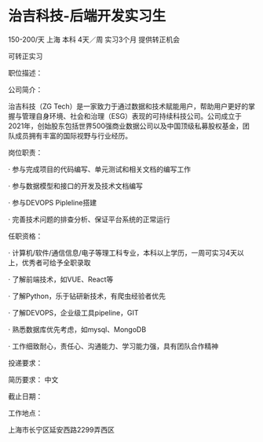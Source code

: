 # 治吉科技-后端开发实习生

150-200/天 上海 本科 4天／周 实习3个月 提供转正机会

可转正实习

职位描述：

公司简介：

治吉科技（ZG Tech）是一家致力于通过数据和技术赋能用户，帮助用户更好的掌握与管理自身环境、社会和治理（ESG）表现的可持续科技公司。公司成立于2021年，创始股东包括世界500强商业数据公司以及中国顶级私募股权基金，团队成员拥有丰富的国际视野与行业经历。

岗位职责：

·    参与完成项目的代码编写、单元测试和相关文档的编写工作

·    参与数据模型和接口的开发及技术文档编写

·    参与DEVOPS Pipleline搭建

·    完善技术问题的排查分析、保证平台系统的正常运行

任职资格：

·    计算机/软件/通信信息/电子等理工科专业，本科以上学历，一周可实习4天以上，优秀者可给予全职录取

·    了解前端技术，如VUE、React等

·    了解Python，乐于钻研新技术，有爬虫经验者优先

·    了解DEVOPS，企业级工具pipeline，GIT

·    熟悉数据库优先考虑，如mysql、MongoDB

·    工作细致耐心，责任心、沟通能力、学习能力强，具有团队合作精神

投递要求：

简历要求： 中文

截止日期：

工作地点：

上海市长宁区延安西路2299弄西区